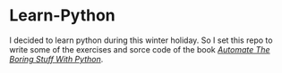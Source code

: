 # Learn-Python

I decided to learn python during this winter holiday. So I set this repo to write some of the exercises and sorce code of the book *[Automate The Boring Stuff With Python](https://book4you.org/book/2543965/d3ec28)*.
